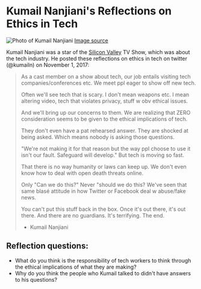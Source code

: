 # Kumail Nanjiani's Reflections on Ethics in Tech

![Photo of Kumail Nanjiani](kumail.png) [Image source](https://commons.wikimedia.org/wiki/File:Kumail_Nanjiani_by_Gage_Skidmore_2.jpg)


Kumail Nanjiani was a star of the [Silicon Valley](https://www.imdb.com/title/tt2575988/) TV Show, which was about the tech industry. He posted these reflections on ethics in tech on twitter (@kumailn) on November 1, 2017:


> As a cast member on a show about tech, our job entails visiting tech companies/conferences etc. We meet ppl eager to show off new tech.
>
> Often we'll see tech that is scary. I don't mean weapons etc. I mean altering video, tech that violates privacy, stuff w obv ethical issues.
>
> And we'll bring up our concerns to them. We are realizing that ZERO consideration seems to be given to the ethical implications of tech.
>
> They don't even have a pat rehearsed answer. They are shocked at being asked. Which means nobody is asking those questions.
>
> "We're not making it for that reason but the way ppl choose to use it isn't our fault. Safeguard will develop." But tech is moving so fast.
>
> That there is no way humanity or laws can keep up. We don't even know how to deal with open death threats online.
>
> Only "Can we do this?" Never "should we do this? We've seen that same blasé attitude in how Twitter or Facebook deal w abuse/fake news.
>
> You can't put this stuff back in the box. Once it's out there, it's out there. And there are no guardians. It's terrifying. The end.
>
> - Kumail Nanjiani


## Reflection questions:
- What do you think is the responsibility of tech workers to think through the ethical implications of what they are making?
- Why do you think the people who Kumail talked to didn't have answers to his questions?
